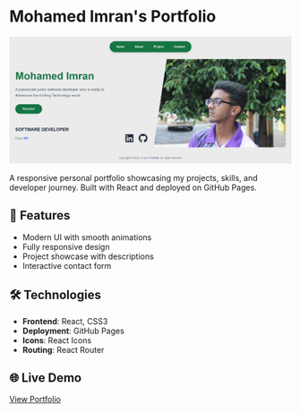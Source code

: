 # Mohamed Imran's Portfolio

![Portfolio Screenshot](./public/Screenshot.png)

A responsive personal portfolio showcasing my projects, skills, and developer journey. Built with React and deployed on GitHub Pages.

## 🚀 Features

- Modern UI with smooth animations
- Fully responsive design
- Project showcase with descriptions
- Interactive contact form

## 🛠️ Technologies

- **Frontend**: React, CSS3
- **Deployment**: GitHub Pages
- **Icons**: React Icons
- **Routing**: React Router

## 🌐 Live Demo

[View Portfolio](https://mohamedimran7868.github.io/imran-portfolio/#/)